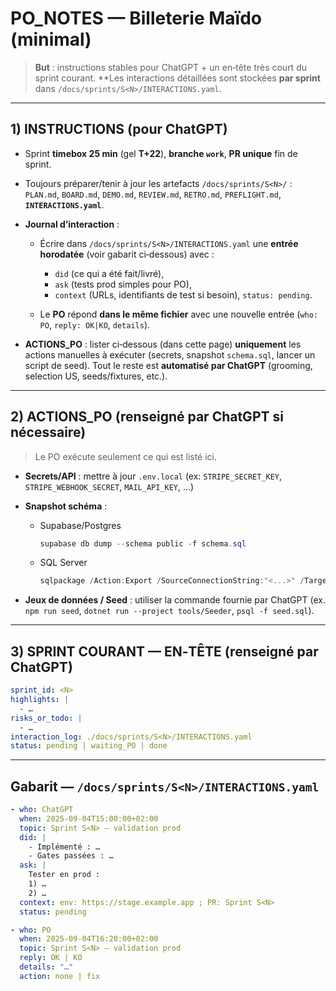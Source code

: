 # PO\_NOTES — Billeterie Maïdo (minimal)

> **But** : instructions stables pour ChatGPT + un en‑tête très court du sprint courant.
> **Les interactions détaillées sont stockées **par sprint** dans `/docs/sprints/S<N>/INTERACTIONS.yaml`.

---

## 1) INSTRUCTIONS (pour ChatGPT)

* Sprint **timebox 25 min** (gel **T+22**), **branche `work`**, **PR unique** fin de sprint.
* Toujours préparer/tenir à jour les artefacts `/docs/sprints/S<N>/` : `PLAN.md`, `BOARD.md`, `DEMO.md`, `REVIEW.md`, `RETRO.md`, `PREFLIGHT.md`, **`INTERACTIONS.yaml`**.
* **Journal d’interaction** :

  * Écrire dans `/docs/sprints/S<N>/INTERACTIONS.yaml` une **entrée horodatée** (voir gabarit ci‑dessous) avec :

    * `did` (ce qui a été fait/livré),
    * `ask` (tests prod simples pour PO),
    * `context` (URLs, identifiants de test si besoin), `status: pending`.
  * Le **PO** répond **dans le même fichier** avec une nouvelle entrée (`who: PO`, `reply: OK|KO`, `details`).
* **ACTIONS\_PO** : lister ci‑dessous (dans cette page) **uniquement** les actions manuelles à exécuter (secrets, snapshot `schema.sql`, lancer un script de seed). Tout le reste est **automatisé par ChatGPT** (grooming, selection US, seeds/fixtures, etc.).

---

## 2) ACTIONS\_PO (renseigné par ChatGPT si nécessaire)

> Le PO exécute seulement ce qui est listé ici.

* **Secrets/API** : mettre à jour `.env.local` (ex: `STRIPE_SECRET_KEY`, `STRIPE_WEBHOOK_SECRET`, `MAIL_API_KEY`, …)
* **Snapshot schéma** :

  * Supabase/Postgres

    ```powershell
    supabase db dump --schema public -f schema.sql
    ```
  * SQL Server

    ```powershell
    sqlpackage /Action:Export /SourceConnectionString:"<...>" /TargetFile:schema.sql
    ```
* **Jeux de données / Seed** : utiliser la commande fournie par ChatGPT (ex. `npm run seed`, `dotnet run --project tools/Seeder`, `psql -f seed.sql`).

---

## 3) SPRINT COURANT — EN‑TÊTE (renseigné par ChatGPT)

```yaml
sprint_id: <N>
highlights: |
  - …
risks_or_todo: |
  - …
interaction_log: ./docs/sprints/S<N>/INTERACTIONS.yaml
status: pending | waiting_PO | done
```

---

## Gabarit — `/docs/sprints/S<N>/INTERACTIONS.yaml`

```yaml
- who: ChatGPT
  when: 2025-09-04T15:00:00+02:00
  topic: Sprint S<N> — validation prod
  did: |
    - Implémenté : …
    - Gates passées : …
  ask: |
    Tester en prod :
    1) …
    2) …
  context: env: https://stage.example.app ; PR: Sprint S<N>
  status: pending

- who: PO
  when: 2025-09-04T16:20:00+02:00
  topic: Sprint S<N> — validation prod
  reply: OK | KO
  details: "…"
  action: none | fix
```
